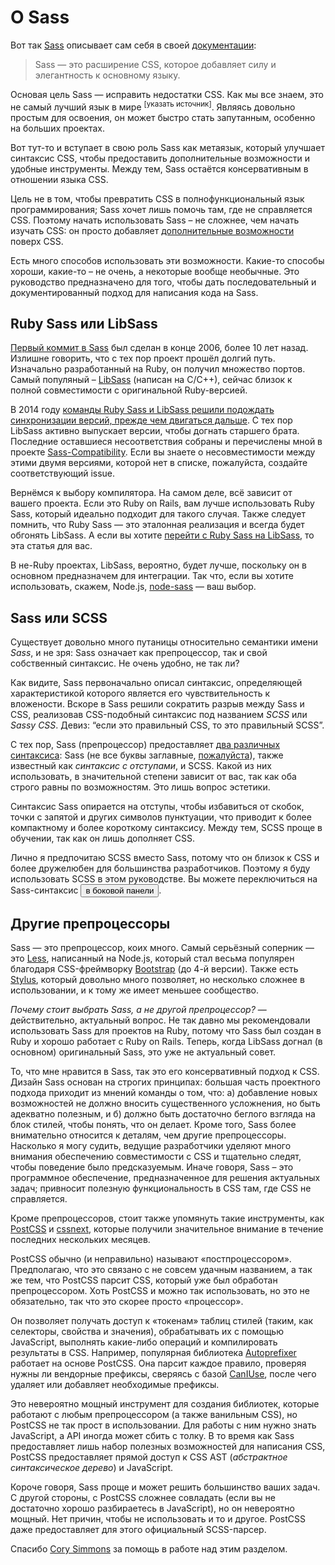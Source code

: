
# О Sass

Вот так [Sass](http://sass-lang.com) описывает сам себя в своей [документации](http://sass-lang.com/documentation/file.SASS_REFERENCE.html):

> Sass — это расширение CSS, которое добавляет силу и элегантность к основному языку.

Основая цель Sass — исправить недостатки CSS. Как мы все знаем, это не самый лучший язык в мире <sup>[указать источник]</sup>. Являясь довольно простым для освоения, он может быстро стать запутанным, особенно на больших проектах.

Вот тут-то и вступает в свою роль Sass как метаязык, который улучшает синтаксис CSS, чтобы предоставить дополнительные возможности и удобные инструменты. Между тем, Sass остаётся консервативным в отношении языка CSS.

Цель не в том, чтобы превратить CSS в полнофункциональный язык программирования; Sass хочет лишь помочь там, где не справляется CSS. Поэтому начать использовать Sass – не сложнее, чем начать изучать CSS: он просто добавляет [дополнительные возможности](http://sitepoint.com/sass-reference/) поверх CSS.

Есть много способов использовать эти возможности. Какие-то способы хороши, какие-то – не очень, а некоторые вообще необычные. Это руководство предназначено для того, чтобы дать последовательный и документированный подход для написания кода на Sass.

## Ruby Sass или LibSass

[Первый коммит в Sass](https://github.com/hcatlin/sass/commit/fa5048ba405619273e474a50400c7243fbff54fe) был сделан в конце 2006, более 10 лет назад. Излишне говорить, что с тех пор проект прошёл долгий путь. Изначально разработанный на Ruby, он получил множество портов. Самый популяный – [LibSass](http://webdesign.tutsplus.com/articles/getting-to-know-libsass--cms-23114) (написан на С/C++), сейчас близок к полной совместимости с оригинальной Ruby-версией.

В 2014 году [команды Ruby Sass и LibSass решили подождать синхронизации версий, прежде чем двигаться дальше](https://github.com/sass/libsass/wiki/The-LibSass-Compatibility-Plan). С тех пор LibSass активно выпускает версии, чтобы догнать старшего брата. Последние оставшиеся несоответствия собраны и перечислены мной в проекте [Sass-Compatibility](http://sass-compatibility.github.io). Если вы знаете о несовместимости между этими двумя версиями, которой нет в списке, пожалуйста, создайте соответствующий issue.

Вернёмся к выбору компилятора. На самом деле, всё зависит от вашего проекта. Если это Ruby on Rails, вам лучше использовать Ruby Sass, который идеально подходит для такого случая. Также следует помнить, что Ruby Sass — это эталонная реализация и всегда будет обгонять LibSass. А если вы хотите [перейти c Ruby Sass на LibSass](http://www.sitepoint.com/switching-ruby-sass-libsass/), то эта статья для вас.

В не-Ruby проектах, LibSass, вероятно, будет лучше, поскольку он в основном предназначем для интеграции. Так что, если вы хотите использовать, скажем, Node.js, [node-sass](https://github.com/sass/node-sass) — ваш выбор.

## Sass или SCSS

Существует довольно много путаницы относительно семантики имени *Sass*, и не зря: Sass означает как препроцессор, так и свой собственный синтаксис. Не очень удобно, не так ли?

Как видите, Sass первоначально описал синтаксис, определяющей характеристикой которого является его чувствительность к вложености. Вскоре в Sass решили сократить разрыв между Sass и CSS, реализовав CSS-подобный синтаксис под названием *SCSS* или *Sassy CSS*. Девиз: “если это правильный CSS, то это правильный SCSS”.

С тех пор, Sass (препроцессор) предоставляет [два различных синтаксиса](http://www.sitepoint.com/whats-difference-sass-scss/): Sass (не все буквы заглавные, [пожалуйста](http://sassnotsass.com)), также известный как *синтаксис с отступами*, и SCSS. Какой из них использовать, в значительной степени зависит от вас, так как оба строго равны по возможностям. Это лишь вопрос эстетики.

Cинтаксис Sass опирается на отступы, чтобы избавиться от скобок, точки с запятой и других символов пунктуации, что приводит к более компактному и более короткому синтаксису. Между тем, SCSS проще в обучении, так как он лишь дополняет CSS.

Лично я предпочитаю SCSS вместо Sass, потому что он близок к CSS и более дружелюбен для большинства разработчиков. Поэтому я буду использовать SCSS в этом руководстве. Вы можете переключиться на Sass-синтаксис <button type="button" data-a11y-dialog-show="options-panel" class="link-like">в боковой панели</button>.

## Другие препроцессоры

Sass — это препроцессор, коих много. Самый серьёзный соперник — это [Less](http://lesscss.org/), написанный на Node.js, который стал весьма популярен благодаря CSS-фреймворку [Bootstrap](http://getbootstrap.com/) (до 4-й версии). Также есть [Stylus](http://learnboost.github.io/stylus/), который довольно много позволяет, но несколько сложнее в использовании, и к тому же имеет меньшее сообщество.

*Почему стоит выбрать Sass, а не другой препроцессор?* — действительно, актуальный вопрос. Не так давно мы рекомендовали использовать Sass для проектов на Ruby, потому что Sass был создан в Ruby и хорошо работает с Ruby on Rails. Теперь, когда LibSass догнал (в основном) оригинальный Sass, это уже не актуальный совет.

То, что мне нравится в Sass, так это его консервативный подход к CSS. Дизайн Sass основан на строгих принципах: большая часть проектного подхода приходит из мнений команды о том, что: а) добавление новых возможностей не должно вносить существенного усложнения, но быть адекватно полезным, и б) должно быть достаточно беглого взгляда на блок стилей, чтобы понять, что он делает. Кроме того, Sass более внимательно относится к деталям, чем другие препроцессоры. Насколько я могу судить, ведущие разработчики уделяют много внимания обеспечению совместимости с CSS и тщательно следят, чтобы поведение было предсказуемым. Иначе говоря, Sass – это программное обеспечение, предназначенное для решения актуальных задач; привносит полезную функциональность в CSS там, где CSS не справляется.

Кроме препроцессоров, стоит также упомянуть такие инструменты, как [PostCSS](https://github.com/postcss/postcss) и [cssnext](https://cssnext.github.io/), которые получили значительное внимание в течение последних нескольких месяцев.

PostCSS обычно (и неправильно) называют «постпроцессором». Предполагаю, что это связано с не совсем удачным названием, а так же тем, что PostCSS парсит CSS, который уже был обработан препроцессором. Хоть PostCSS и можно так использовать, но это не обязательно, так что это скорее просто «процессор».

Он позволяет получать доступ к «токенам» таблиц стилей (таким, как селекторы, свойства и значения), обрабатывать их с помощью JavaScript, выполнять какие-либо операций и компилировать результаты в CSS. Например, популярная библиотека [Autoprefixer](https://github.com/postcss/autoprefixer) работает на основе PostCSS. Она парсит каждое правило, проверяя нужны ли вендорные префиксы, сверяясь с базой [CanIUse](http://caniuse.com), после чего удаляет или добавляет необходимые префиксы.

Это невероятно мощный инструмент для создания библиотек, которые работают с любым препроцессором (а также ванильным CSS), но PostCSS не так прост в использовании. Для работы с ним нужно знать JavaScript, а API иногда может сбить с толку. В то время как Sass предоставляет лишь набор полезных возможностей для написания CSS, PostCSS предоставляет прямой доступ к CSS AST (*абстрактное синтаксическое дерево*) и JavaScript.

Короче говоря, Sass проще и может решить большинство ваших задач. С другой стороны, с PostCSS сложнее совладать (если вы не достаточно хорошо разбираетесь в JavaScript), но он невероятно мощный. Нет причин, чтобы не использовать и то и другое. PostCSS даже предоставляет для этого официальный SCSS-парсер.

<div class="note">
  <p>Спасибо <a href="https://github.com/corysimmons">Cory Simmons</a> за помощь в работе над этим разделом.</p>
</div>
